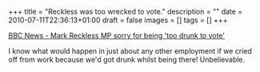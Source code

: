 +++
title = "Reckless was too wrecked to vote."
description = ""
date = 2010-07-11T22:36:13+01:00
draft = false
images = []
tags = []
+++


[BBC News - Mark Reckless MP sorry for being 'too drunk to vote'](https://www.bbc.co.uk/news/10590725)

I know what would happen in just about any other employment if we cried off from work because we'd got drunk whilst being there! Unbelievable.